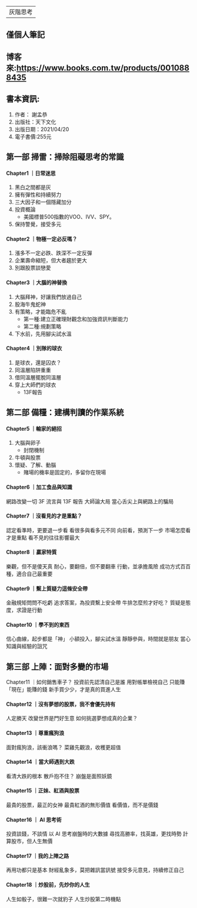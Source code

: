 <table>
    <tr>
        <td>灰階思考</td>
    </tr>
</table>

## 僅個人筆記
## 博客來:https://www.books.com.tw/products/0010888435
## 書本資訊:
1. 作者： 謝孟恭  
2. 出版社：天下文化  
3. 出版日期：2021/04/20
4. 電子書價:255元


## 第一部 掃雷：掃除阻礙思考的常識
#### Chapter1 ｜日常迷思
1. 黑白之間都是灰
2. 擁有彈性和持續努力
3. 三大因子和一個隱藏加分
4. 投資概論
   + 美國標普500指數的VOO、IVV、SPY。
5. 保持警覺，接受多元

#### Chapter2 ｜物極一定必反嗎？
1. 漲多不一定必跌、跌深不一定反彈
2. 企業壽命縮短，但大者趨於更大
3. 別跟股票談戀愛

#### Chapter3 ｜大腦的神替換
1. 大腦拜神，好讓我們放過自己
2. 股海牛鬼蛇神
3. 有策略，才能臨危不亂
   + 第一種:建立正確理財觀念和加強資訊判斷能力
   + 第二種:規劃策略
4. 下水前，先用腳尖試水溫

#### Chapter4 ｜別隊的球衣
1. 是球衣，還是囚衣？
2. 同溫層陷阱重重
3. 借同溫層擺脫同溫層
4. 穿上大師們的球衣
   + 13F報告 

## 第二部 備糧：建構判讀的作業系統
#### Chapter5 ｜輸家的絕招
1. 大腦與卵子
   + 封閉機制
2. 牛頓與股票
3. 懷疑、了解、動腦
   + 賭場的機率是固定的，多留你在現場

#### Chapter6 ｜加工食品與知識
網路改變一切
3F 流言與 13F 報告
大師論大局
當心舌尖上與網路上的騙局

#### Chapter7 ｜沒看見的才是重點？
認定看準時，更要退一步看
看很多與看多元不同
向前看，預測下一步
市場怎麼看才是重點
看不見的往往影響最大

#### Chapter8 ｜贏家特質
樂觀，但不是傻天真
耐心，要翻倍，但不要翻車
行動，並承擔風險
成功方式百百種，適合自己最重要

#### Chapter9 ｜繫上質疑力這條安全帶
金融規矩問問不吃虧
追求答案，為投資繫上安全帶
牛排怎麼煎才好吃？
質疑是態度，求證是行動

#### Chapter10 ｜學不到的東西
信心曲線，起步都是「神」
小額投入，腳尖試水溫
靜靜參與，時間就是朋友
當心知識與經驗的詛咒

## 第三部 上陣：面對多變的市場
Chapter11 ｜如何銷售車子？
投資前先認清自己是誰
用對帳單檢視自己
只能賺「現在」能賺的錢
新手買少少，才是真的買進人生

#### Chapter12 ｜沒有夢想的股票，我不會優先持有
人定勝天
改變世界是門好生意
如何挑選夢想成真的企業？

#### Chapter13 ｜尊重瘋狗浪
面對瘋狗浪，該衝浪嗎？
菜雞先觀浪，收穫更超值

#### Chapter14 ｜當大師遇到大跌
看清大跌的根本
散戶抱不住？
崩盤是面照妖鏡

#### Chapter15 ｜正妹、紅酒與股票
最貴的股票，最正的女神
最貴紅酒的無形價值
看價值，而不是價錢

#### Chapter16 ｜ AI 思考術
投資談錢，不談情
以 AI 思考崩盤時的大數據
尋找高勝率，找英雄，更找時勢
計算股市，但人生無價

#### Chapter17 ｜我的上陣之路
再用功都只是基本
財經亂象多，莫把雜訊當訊號
接受多元意見，持續修正自己

#### Chapter18 ｜炒股前，先炒你的人生
人生如骰子，很難一次就豹子
人生炒股第二時機點
 
